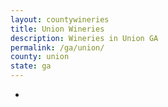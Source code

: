 ```yaml
---
layout: countywineries
title: Union Wineries
description: Wineries in Union GA
permalink: /ga/union/
county: union
state: ga
---
```

-

